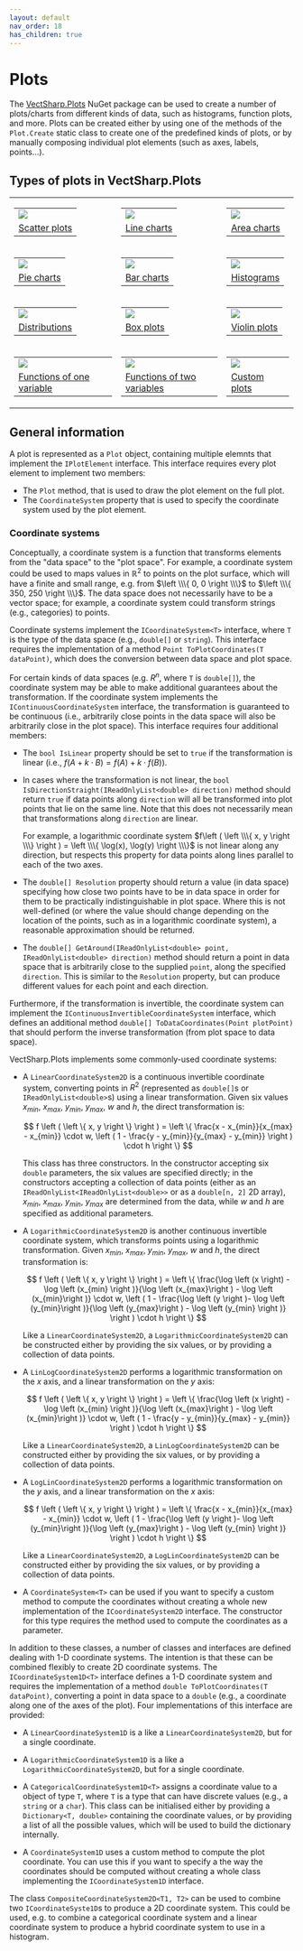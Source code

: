 ```yaml
---
layout: default
nav_order: 18
has_children: true
---
```


# Plots

The [VectSharp.Plots]() NuGet package can be used to create a number of plots/charts from different kinds of data, such as histograms, function plots, and more. Plots can be created either by using one of the methods of the `Plot.Create` static class to create one of the predefined kinds of plots, or by manually composing individual plot elements (such as axes, labels, points...).

## Types of plots in VectSharp.Plots

<style>
table#plotTypes td
{
  border: 0;
}
</style>

<table style="text-align: center" id="plotTypes">
  <tr>
    <td>
      <a href="{{ site.baseurl }}{% link plots.scatter.md %}">
        <table>
          <tr>
            <td style="border: 0" class="plotThumbnail">
              <img src="assets/images/plots/scatter.png">
            </td>
          </tr>
          <tr>
            <td>
              Scatter plots
            </td>
          </tr>
        </table>
      </a>
    </td>
    <td>
      <a href="{{ site.baseurl }}{% link plots.line.md %}">
        <table>
          <tr>
            <td style="border: 0" class="plotThumbnail">
              <img src="assets/images/plots/line.png">
            </td>
          </tr>
          <tr>
            <td>
              Line charts
            </td>
          </tr>
        </table>
      </a>
    </td>
    <td>
      <a href="{{ site.baseurl }}{% link plots.area.md %}">
        <table>
          <tr>
            <td style="border: 0" class="plotThumbnail">
              <img src="assets/images/plots/area.png">
            </td>
          </tr>
          <tr>
            <td>
              Area charts
            </td>
          </tr>
        </table>
      </a>
    </td>
  </tr>

  <tr>
    <td>
      <a href="{{ site.baseurl }}{% link plots.pie.md %}">
        <table>
          <tr>
            <td style="border: 0" class="plotThumbnail">
              <img src="assets/images/plots/pie.png">
            </td>
          </tr>
          <tr>
            <td>
              Pie charts
            </td>
          </tr>
        </table>
      </a>
    </td>
    <td>
      <a href="{{ site.baseurl }}{% link plots.bars.md %}">
        <table>
          <tr>
            <td style="border: 0" class="plotThumbnail">
              <img src="assets/images/plots/bar.png">
            </td>
          </tr>
          <tr>
            <td>
              Bar charts
            </td>
          </tr>
        </table>
      </a>
    </td>
    <td>
      <a href="{{ site.baseurl }}{% link plots.histograms.md %}">
        <table>
          <tr>
            <td style="border: 0" class="plotThumbnail">
              <img src="assets/images/plots/histogram.png">
            </td>
          </tr>
          <tr>
            <td>
              Histograms
            </td>
          </tr>
        </table>
      </a>
    </td>
  </tr>
  
  <tr>
    <td>
      <a href="{{ site.baseurl }}{% link plots.distribution.md %}">
        <table>
          <tr>
            <td style="border: 0" class="plotThumbnail">
              <img src="assets/images/plots/distribution.png">
            </td>
          </tr>
          <tr>
            <td>
              Distributions
            </td>
          </tr>
        </table>
      </a>
    </td>
    <td>
      <a href="{{ site.baseurl }}{% link plots.boxplot.md %}">
        <table>
          <tr>
            <td style="border: 0" class="plotThumbnail">
              <img src="assets/images/plots/box.png">
            </td>
          </tr>
          <tr>
            <td>
              Box plots
            </td>
          </tr>
        </table>
      </a>
    </td>
    <td>
      <a href="{{ site.baseurl }}{% link plots.violin.md %}">
        <table>
          <tr>
            <td style="border: 0" class="plotThumbnail">
              <img src="assets/images/plots/violin.png">
            </td>
          </tr>
          <tr>
            <td>
              Violin plots
            </td>
          </tr>
        </table>
      </a>
    </td>
  </tr>

  <tr>
    <td>
      <a href="{{ site.baseurl }}{% link plots.function.md %}">
        <table>
          <tr>
            <td style="border: 0" class="plotThumbnail">
              <img src="assets/images/plots/function.png">
            </td>
          </tr>
          <tr>
            <td>
              Functions of one variable
            </td>
          </tr>
        </table>
      </a>
    </td>
    <td>
      <a href="{{ site.baseurl }}{% link plots.function2d.md %}">
        <table>
          <tr>
            <td style="border: 0" class="plotThumbnail">
              <img src="assets/images/plots/function2d.png">
            </td>
          </tr>
          <tr>
            <td>
              Functions of two variables
            </td>
          </tr>
        </table>
      </a>
    </td>
    <td>
      <a href="{{ site.baseurl }}{% link plots.custom.md %}">
        <table>
          <tr>
            <td style="border: 0" class="plotThumbnail">
              <img src="assets/images/plots/custom.png">
            </td>
          </tr>
          <tr>
            <td>
              Custom plots
            </td>
          </tr>
        </table>
      </a>
    </td>
  </tr>

</table>

<script>
  document.getElementById("plotTypes").parentElement.style.boxShadow = "none"
</script>

## General information

A plot is represented as a `Plot` object, containing multiple elemnts that implement the `IPlotElement` interface. This interface requires every plot element to implement two members:

* The `Plot` method, that is used to draw the plot element on the full plot.
* The `CoordinateSystem` property that is used to specify the coordinate system used by the plot element.

### Coordinate systems

Conceptually, a coordinate system is a function that transforms elements from the "data space" to the "plot space". For example, a coordinate system could be used to maps values in $\mathbb{R}^2$ to points on the plot surface, which will have a finite and small range, e.g. from $\left \\\{ 0, 0 \right \\\}$ to $\left \\\{ 350, 250 \right \\\}$. The data space does not necessarily have to be a vector space; for example, a coordinate system could transform strings (e.g., categories) to points.

Coordinate systems implement the `ICoordinateSystem<T>` interface, where `T` is the type of the data space (e.g., `double[]` or `string`). This interface requires the implementation of a method `Point ToPlotCoordinates(T dataPoint)`, which does the conversion between data space and plot space.

For certain kinds of data spaces (e.g. $R^n$, where `T` is `double[]`), the coordinate system may be able to make additional guarantees about the transformation. If the coordinate system implements the `IContinuousCoordinateSystem` interface, the transformation is guaranteed to be continuous (i.e., arbitrarily close points in the data space will also be arbitrarily close in the plot space). This interface requires four additional members:

* The `bool IsLinear` property should be set to `true` if the transformation is linear (i.e., $f\left (A + k\cdot B \right) = f\left(A \right) + k \cdot f \left (B\right)$).
* In cases where the transformation is not linear, the `bool IsDirectionStraight(IReadOnlyList<double> direction)` method should return `true` if data points along `direction` will all be transformed into plot points that lie on the same line. Note that this does not necessarily mean that transformations along `direction` are linear. 

  For example, a logarithmic coordinate system $f\left ( \left \\\{ x, y \right \\\} \right ) = \left \\\{ \log(x), \log(y) \right \\\}$ is not linear along any direction, but respects this property for data points along lines parallel to each of the two axes.

* The `double[] Resolution` property should return a value (in data space) specifying how close two points have to be in data space in order for them to be practically indistinguishable in plot space. Where this is not well-defined (or where the value should change depending on the location of the points, such as in a logarithmic coordinate system), a reasonable approximation should be returned.

* The `double[] GetAround(IReadOnlyList<double> point, IReadOnlyList<double> direction)` method should return a point in data space that is arbitrarily close to the supplied `point`, along the specified `direction`. This is similar to the `Resolution` property, but can produce different values for each point and each direction.

Furthermore, if the transformation is invertible, the coordinate system can implement the `IContinuousInvertibleCoordinateSystem` interface, which defines an additional method `double[] ToDataCoordinates(Point plotPoint)` that should perform the inverse transformation (from plot space to data space).

VectSharp.Plots implements some commonly-used coordinate systems:

* A `LinearCoordinateSystem2D` is a continuous invertible coordinate system, converting points in $R^2$ (represented as `double[]`s or `IReadOnlyList<double>`s) using a linear transformation. Given six values $x_{min}$, $x_{max}$, $y_{min}$, $y_{max}$, $w$ and $h$, the direct transformation is:

  $$
  f \left ( \left \{ x, y \right \} \right ) = \left \{ \frac{x - x_{min}}{x_{max} - x_{min}} \cdot w, \left ( 1 - \frac{y - y_{min}}{y_{max} - y_{min}} \right ) \cdot h \right \}
  $$

  This class has three constructors. In the constructor accepting six `double` parameters, the six values are specified directly; in the constructors accepting a collection of data points (either as an `IReadOnlyList<IReadOnlyList<double>>` or as a `double[n, 2]` 2D array), $x_{min}$, $x_{max}$, $y_{min}$, $y_{max}$ are determined from the data, while $w$ and $h$ are specified as additional parameters.

* A `LogarithmicCoordinateSystem2D` is another continuous invertible coordinate system, which transforms points using a logarithmic transformation. Given $x_{min}$, $x_{max}$, $y_{min}$, $y_{max}$, $w$ and $h$, the direct transformation is:

  $$
  f \left ( \left \{ x, y \right \} \right ) = \left \{ \frac{\log \left (x \right) - \log \left (x_{min} \right )}{\log \left (x_{max}\right ) - \log \left (x_{min}\right )} \cdot w, \left ( 1 - \frac{\log \left (y \right )- \log \left (y_{min}\right )}{\log \left (y_{max}\right ) - \log \left (y_{min} \right )} \right ) \cdot h \right \}
  $$

  Like a `LinearCoordinateSystem2D`, a `LogarithmicCoordinateSystem2D` can be constructed either by providing the six values, or by providing a collection of data points.

* A `LinLogCoordinateSystem2D` performs a logarithmic transformation on the $x$ axis, and a linear transformation on the $y$ axis:

  $$
  f \left ( \left \{ x, y \right \} \right ) = \left \{ \frac{\log \left (x \right) - \log \left (x_{min} \right )}{\log \left (x_{max}\right ) - \log \left (x_{min}\right )} \cdot w, \left ( 1 - \frac{y - y_{min}}{y_{max} - y_{min}} \right ) \cdot h \right \}
  $$

  Like a `LinearCoordinateSystem2D`, a `LinLogCoordinateSystem2D` can be constructed either by providing the six values, or by providing a collection of data points.

* A `LogLinCoordinateSystem2D` performs a logarithmic transformation on the $y$ axis, and a linear transformation on the $x$ axis:

  $$
  f \left ( \left \{ x, y \right \} \right ) = \left \{  \frac{x - x_{min}}{x_{max} - x_{min}} \cdot w, \left ( 1 - \frac{\log \left (y \right )- \log \left (y_{min}\right )}{\log \left (y_{max}\right ) - \log \left (y_{min} \right )} \right ) \cdot h \right \}
  $$

  Like a `LinearCoordinateSystem2D`, a `LogLinCoordinateSystem2D` can be constructed either by providing the six values, or by providing a collection of data points.

* A `CoordinateSystem<T>` can be used if you want to specify a custom method to compute the coordinates without creating a whole new implementation of the `ICoordinateSystem2D` interface. The constructor for this type requires the method used to compute the coordinates as a parameter.

In addition to these classes, a number of classes and interfaces are defined dealing with 1-D coordinate systems. The intention is that these can be combined flexibly to create 2D coordinate systems. The `ICoordinateSystem1D<T>` interface defines a 1-D coordinate system and requires the implementation of a method `double ToPlotCoordinates(T dataPoint)`, converting a point in data space to a `double` (e.g., a coordinate along one of the axes of the plot). Four implementations of this interface are provided:

 * A `LinearCoordinateSystem1D` is a like a `LinearCoordinateSystem2D`, but for a single coordinate.

 * A `LogarithmicCoordinateSystem1D` is a like a `LogarithmicCoordinateSystem2D`, but for a single coordinate.

 * A `CategoricalCoordinateSystem1D<T>` assigns a coordinate value to a object of type `T`, where `T` is a type that can have discrete values (e.g., a `string` or a `char`). This class can be initialised either by providing a `Dictionary<T, double>` containing the coordinate values, or by providing a list of all the possible values, which will be used to build the dictionary internally.

 * A `CoordinateSystem1D` uses a custom method to compute the plot coordinate. You can use this if you want to specify a the way the coordinates should be computed without creating a whole class implementing the `ICoordinateSystem1D` interface.

The class `CompositeCoordinateSystem2D<T1, T2>` can be used to combine two `ICoordinateSyste1D`s to produce a 2D coordinate system. This could be used, e.g. to combine a categorical coordinate system and a linear coordinate system to produce a hybrid coordinate system to use in a histogram.
